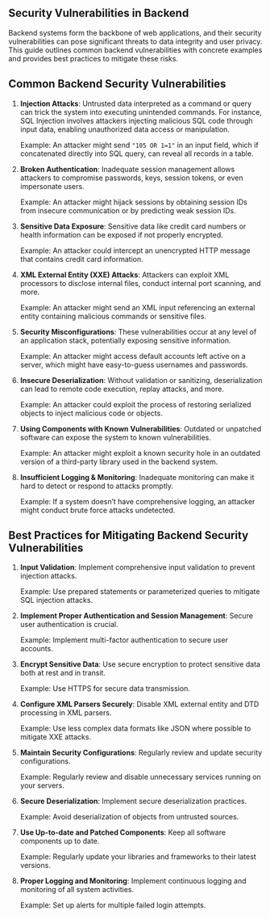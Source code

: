 ## Security Vulnerabilities in Backend

Backend systems form the backbone of web applications, and their security vulnerabilities can pose significant threats to data integrity and user privacy. This guide outlines common backend vulnerabilities with concrete examples and provides best practices to mitigate these risks.

## Common Backend Security Vulnerabilities

1. **Injection Attacks**: Untrusted data interpreted as a command or query can trick the system into executing unintended commands. For instance, SQL Injection involves attackers injecting malicious SQL code through input data, enabling unauthorized data access or manipulation.

   Example: An attacker might send `"105 OR 1=1"` in an input field, which if concatenated directly into SQL query, can reveal all records in a table.

2. **Broken Authentication**: Inadequate session management allows attackers to compromise passwords, keys, session tokens, or even impersonate users.

   Example: An attacker might hijack sessions by obtaining session IDs from insecure communication or by predicting weak session IDs.

3. **Sensitive Data Exposure**: Sensitive data like credit card numbers or health information can be exposed if not properly encrypted.

   Example: An attacker could intercept an unencrypted HTTP message that contains credit card information.

4. **XML External Entity (XXE) Attacks**: Attackers can exploit XML processors to disclose internal files, conduct internal port scanning, and more.

   Example: An attacker might send an XML input referencing an external entity containing malicious commands or sensitive files.

5. **Security Misconfigurations**: These vulnerabilities occur at any level of an application stack, potentially exposing sensitive information.

   Example: An attacker might access default accounts left active on a server, which might have easy-to-guess usernames and passwords.

6. **Insecure Deserialization**: Without validation or sanitizing, deserialization can lead to remote code execution, replay attacks, and more.

   Example: An attacker could exploit the process of restoring serialized objects to inject malicious code or objects.

7. **Using Components with Known Vulnerabilities**: Outdated or unpatched software can expose the system to known vulnerabilities.

   Example: An attacker might exploit a known security hole in an outdated version of a third-party library used in the backend system.

8. **Insufficient Logging & Monitoring**: Inadequate monitoring can make it hard to detect or respond to attacks promptly.

   Example: If a system doesn’t have comprehensive logging, an attacker might conduct brute force attacks undetected.

## Best Practices for Mitigating Backend Security Vulnerabilities

1. **Input Validation**: Implement comprehensive input validation to prevent injection attacks.

   Example: Use prepared statements or parameterized queries to mitigate SQL injection attacks.

2. **Implement Proper Authentication and Session Management**: Secure user authentication is crucial.

   Example: Implement multi-factor authentication to secure user accounts.

3. **Encrypt Sensitive Data**: Use secure encryption to protect sensitive data both at rest and in transit.

   Example: Use HTTPS for secure data transmission.

4. **Configure XML Parsers Securely**: Disable XML external entity and DTD processing in XML parsers.

   Example: Use less complex data formats like JSON where possible to mitigate XXE attacks.

5. **Maintain Security Configurations**: Regularly review and update security configurations.

   Example: Regularly review and disable unnecessary services running on your servers.

6. **Secure Deserialization**: Implement secure deserialization practices.

   Example: Avoid deserialization of objects from untrusted sources.

7. **Use Up-to-date and Patched Components**: Keep all software components up to date.

   Example: Regularly update your libraries and frameworks to their latest versions.

8. **Proper Logging and Monitoring**: Implement continuous logging and monitoring of all system activities.

   Example: Set up alerts for multiple failed login attempts.
